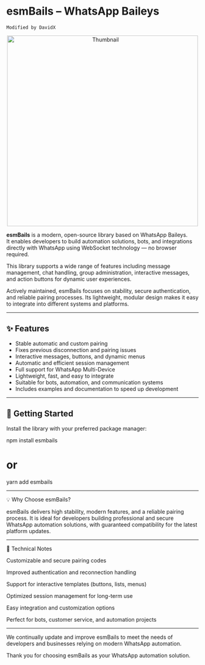 # esmBails – WhatsApp Baileys  
`Modified by DavidX`

<p align="center">
  <img src="https://cnd.davex.site/1756390329706-upload_1756390326785.jpg" alt="Thumbnail" width="500"/>
</p>

**esmBails** is a modern, open-source library based on WhatsApp Baileys.  
It enables developers to build automation solutions, bots, and integrations directly with WhatsApp using WebSocket technology — no browser required.  

This library supports a wide range of features including message management, chat handling, group administration, interactive messages, and action buttons for dynamic user experiences.  

Actively maintained, esmBails focuses on stability, secure authentication, and reliable pairing processes. Its lightweight, modular design makes it easy to integrate into different systems and platforms.

---

## ✨ Features

- Stable automatic and custom pairing  
- Fixes previous disconnection and pairing issues  
- Interactive messages, buttons, and dynamic menus  
- Automatic and efficient session management  
- Full support for WhatsApp Multi-Device  
- Lightweight, fast, and easy to integrate  
- Suitable for bots, automation, and communication systems  
- Includes examples and documentation to speed up development  

---

## 🚀 Getting Started

Install the library with your preferred package manager:  


npm install esmbails
# or
yarn add esmbails

 ---

💡 Why Choose esmBails?

esmBails delivers high stability, modern features, and a reliable pairing process.
It is ideal for developers building professional and secure WhatsApp automation solutions, with guaranteed compatibility for the latest platform updates.


---

🔧 Technical Notes

Customizable and secure pairing codes

Improved authentication and reconnection handling

Support for interactive templates (buttons, lists, menus)

Optimized session management for long-term use

Easy integration and customization options

Perfect for bots, customer service, and automation projects



---

We continually update and improve esmBails to meet the needs of developers and businesses relying on modern WhatsApp automation.

Thank you for choosing esmBails as your WhatsApp automation solution.
